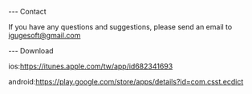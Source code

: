 --- Contact

If you have any questions and suggestions, please send an email to igugesoft@gmail.com


--- Download

ios:https://itunes.apple.com/tw/app/id682341693

android:https://play.google.com/store/apps/details?id=com.csst.ecdict

